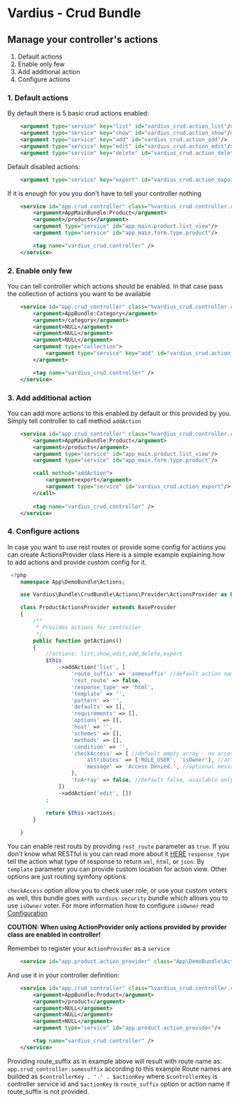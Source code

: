 Vardius - Crud Bundle
======================================

Manage your controller's actions
----------------
1. Default actions
2. Enable only few
3. Add additional action
4. Configure actions

### 1. Default actions

By default there is 5 basic crud actions enabled:

``` xml
    <argument type="service" key="list" id="vardius_crud.action_list"/>
    <argument type="service" key="show" id="vardius_crud.action_show"/>
    <argument type="service" key="add" id="vardius_crud.action_add"/>
    <argument type="service" key="edit" id="vardius_crud.action_edit"/>
    <argument type="service" key="delete" id="vardius_crud.action_delete"/>
```

Default disabled actions:

``` xml
    <argument type="service" key="export" id="vardius_crud.action_export"/>
```

If it is enough for you you don't have to tell your controller nothing

``` xml
    <service id="app.crud_controller" class="%vardius_crud.controller.class%" factory-service="vardius_crud.controller.factory" factory-method="get">
        <argument>AppMainBundle:Product</argument>
        <argument>/products</argument>
        <argument type="service" id="app_main.product.list_view"/>
        <argument type="service" id="app_main.form.type.product"/>

        <tag name="vardius_crud.controller" />
    </service>
```

### 2. Enable only few

You can tell controller which actions should be enabled. 
In that case pass the collection of actions you want to be available

``` xml
    <service id="app.crud_controller" class="%vardius_crud.controller.class%" factory-service="vardius_crud.controller.factory" factory-method="get">
        <argument>AppBundle:Category</argument>
        <argument>/category</argument>
        <argument>NULL</argument>
        <argument>NULL</argument>
        <argument>NULL</argument>
        <argument type="collection">
            <argument type="service" key="add" id="vardius_crud.action_show"/>
        </argument>

        <tag name="vardius_crud.controller" />
    </service>
```

### 3. Add additional action

You can add more actions to this enabled by default or this provided by you.
Simply tell controller to call method `addAction`

``` xml
    <service id="app.crud_controller" class="%vardius_crud.controller.class%" factory-service="vardius_crud.controller.factory" factory-method="get">
        <argument>AppMainBundle:Product</argument>
        <argument>/products</argument>
        <argument type="service" id="app_main.product.list_view"/>
        <argument type="service" id="app_main.form.type.product"/>

        <call method="addAction">
            <argument>export</argument>
            <argument type="service" id="vardius_crud.action_export"/>
        </call>
        
        <tag name="vardius_crud.controller" />
    </service>
```

### 4. Configure actions

In case you want to use rest routes or provide some config for actions you can create ActionsProvider class
Here is a simple example explaining how to add actions and provide custom config for it.

``` php
 <?php
    namespace App\DemoBundle\Actions;

    use Vardius\Bundle\CrudBundle\Actions\Provider\ActionsProvider as BaseProvider;

    class ProductActionsProvider extends BaseProvider
    {
        /**
         * Provides actions for controller
         */
        public function getActions()
        {
            //actions: list,show,edit,add,delete,export
            $this
                ->addAction('list', [
                    'route_suffix' => 'somesuffix' //default action name
                    'rest_route' => false,
                    'response_type' => 'html', 
                    'template' => '',
                    'pattern' => '',
                    'defaults' => [],
                    'requirements' => [],
                    'options' => [],
                    'host' => '',
                    'schemes' => [],
                    'methods' => [],
                    'condition' => '',
                    'checkAccess' => [ //default empty array - no access is checked then
                        'attributes' => ['ROLE_USER', 'isOwner'], //attributes array
                        'message' => 'Access Denied.', //optional message, default: Access Denied.
                    ],
                    'toArray' => false, //Default false, available only for show action, determine if use to Array method for data serialization (rest api)
                ])
                ->addAction('edit', [])
            ;
            
            return $this->actions;
        }

    }
```

You can enable rest routs by providing `rest_route` parameter as `true`. If you don't know what RESTful is you can read more about it [HERE](http://routes.readthedocs.org/en/latest/restful.html)
`response_type` tell the action what type of response to return `xml`, `html`, or `json`.
By `template` parameter you can provide custom location for action view.
Other options are just routing symfony options.

`checkAccess` option allow you to check user role, or use your custom voters as well, this bundle goes with `vardius-security` bundle which allows you to use `isOwner` voter.
For more information how to configure `isOwner` read [Configuration](https://github.com/Vardius/security-bundle/blob/master/Resources/doc/configuration.md)

**COUTION: When using ActionProvider only actions provided by provider class are enabled in controller!**

Remember to register your `ActionProvider` as a `service`

``` xml
    <service id="app.product.action_provider" class="App\DemoBundle\Actions\ProductActionsProvider" parent="vardius_crud.action.provider"/>
```

And use it in your controller definition:

``` xml
    <service id="app.crud_controller" class="%vardius_crud.controller.class%" factory-service="vardius_crud.controller.factory" factory-method="get">
        <argument>AppBundle:Product</argument>
        <argument>/product</argument>
        <argument>NULL</argument>
        <argument>NULL</argument>
        <argument>NULL</argument>
        <argument type="service" id="app.product.action_provider"/>

        <tag name="vardius_crud.controller" />
    </service>
```

Providing route_suffix as in example above will result with route name as: `app.crud_controller.somesuffix` according to this example
Route names are builded as `$controllerKey . '.' . $actionKey` where `$controllerKey` is controller service id and `$actionKey` is `route_suffix` option or action name if route_suffix is not provided.
